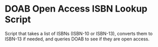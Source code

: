 # DOAB Open Access ISBN Lookup Script
Script that takes a list of ISBNs (ISBN-10 or ISBN-13), converts them to ISBN-13 if needed, and queries DOAB to see if they are open access.
